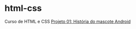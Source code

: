 # html-css
 Curso de HTML e CSS
<a href="https://eltongabriel8.github.io/html-css/exercicios/DESAFIO%20FINAL%20MODULO%202/site/principal.html">Projeto 01: História do mascote Android</a>